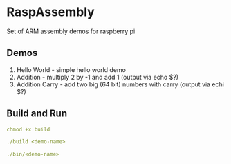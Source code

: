 # RaspAssembly
Set of ARM assembly demos for raspberry pi


## Demos

1. Hello World - simple hello world demo
2. Addition - multiply 2 by -1 and add 1 (output via echo $?)
3. Addition Carry - add two big (64 bit) numbers with carry (output via echi $?) 



## Build and Run
```yaml
chmod +x build

./build <demo-name>

./bin/<demo-name>
```

